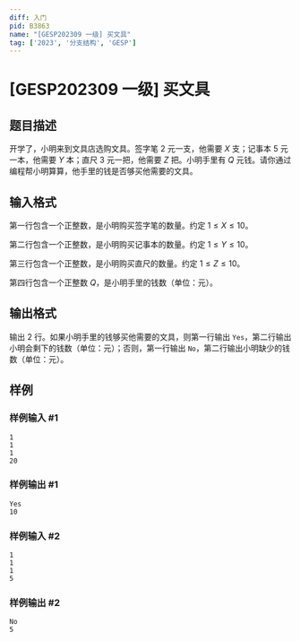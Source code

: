 ```yaml
---
diff: 入门
pid: B3863
name: "[GESP202309 一级] 买文具"
tag: ['2023', '分支结构', 'GESP']
---
```

# [GESP202309 一级] 买文具
## 题目描述

开学了，小明来到文具店选购文具。签字笔 $2$ 元一支，他需要 $X$ 支；记事本 $5$ 元一本，他需要 $Y$ 本；直尺 $3$ 元一把，他需要 $Z$ 把。小明手里有 $Q$ 元钱。请你通过编程帮小明算算，他手里的钱是否够买他需要的文具。
## 输入格式

第一行包含一个正整数，是小明购买签字笔的数量。约定 $1 \le X \le 10$。

第二行包含一个正整数，是小明购买记事本的数量。约定 $1 \le Y \le 10$。

第三行包含一个正整数，是小明购买直尺的数量。约定 $1 \le Z \le 10$。

第四行包含一个正整数 $Q$，是小明手里的钱数（单位：元）。
## 输出格式

输出 $2$ 行。如果小明手里的钱够买他需要的文具，则第一行输出 `Yes`，第二行输出小明会剩下的钱数（单位：元）；否则，第一行输出 `No`，第二行输出小明缺少的钱数（单位：元）。
## 样例

### 样例输入 #1
```
1
1
1
20
```
### 样例输出 #1
```
Yes
10
```
### 样例输入 #2
```
1
1
1
5
```
### 样例输出 #2
```
No
5
```
